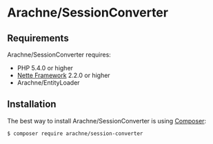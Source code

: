 Arachne/SessionConverter
====

Requirements
----

Arachne/SessionConverter requires:

- PHP 5.4.0 or higher
- [Nette Framework](https://github.com/nette/nette) 2.2.0 or higher
- Arachne/EntityLoader

Installation
----

The best way to install Arachne/SessionConverter is using [Composer](http://getcomposer.org/):

```sh
$ composer require arachne/session-converter
```
